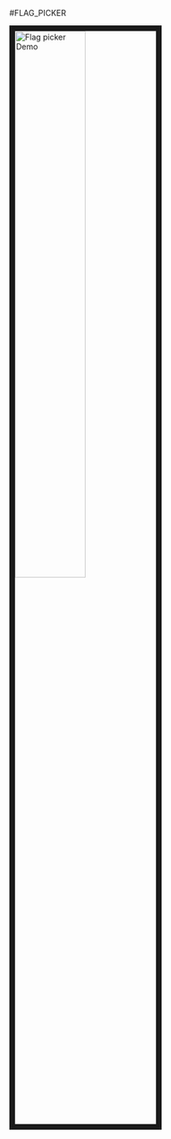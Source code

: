 #FLAG_PICKER

<a href="https://imgflip.com/gif/29pzqj">
  <img src="https://i.imgflip.com/29pzqj.gif" 
  alt="Flag picker Demo" width="50%" border="10" /></a>

  